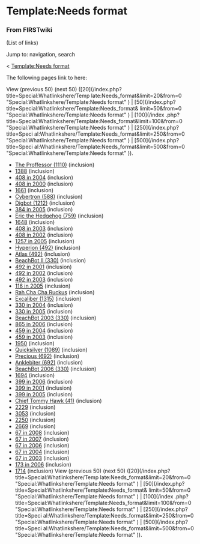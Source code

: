 # Template:Needs format

### From FIRSTwiki

(List of links)

Jump to: navigation, search

&lt; [Template:Needs
format](/index.php?title=Template:Needs_format&redirect=no "Template:Needs
format" )  

The following pages link to here:

View (previous 50) (next 50) ([20](/index.php?title=Special:Whatlinkshere/Temp
late:Needs_format&limit=20&from=0 "Special:Whatlinkshere/Template:Needs
format" ) | [50](/index.php?title=Special:Whatlinkshere/Template:Needs_format&
limit=50&from=0 "Special:Whatlinkshere/Template:Needs format" ) | [100](/index
.php?title=Special:Whatlinkshere/Template:Needs_format&limit=100&from=0
"Special:Whatlinkshere/Template:Needs format" ) | [250](/index.php?title=Speci
al:Whatlinkshere/Template:Needs_format&limit=250&from=0
"Special:Whatlinkshere/Template:Needs format" ) | [500](/index.php?title=Speci
al:Whatlinkshere/Template:Needs_format&limit=500&from=0
"Special:Whatlinkshere/Template:Needs format" )).

  * [The Proffessor (1110)](The_Proffessor_%281110%29 "The Proffessor \(1110\)" ) (inclusion) 
  * [1388](1388 "1388" ) (inclusion) 
  * [408 in 2004](408_in_2004 "408 in 2004" ) (inclusion) 
  * [408 in 2000](408_in_2000 "408 in 2000" ) (inclusion) 
  * [1661](1661 "1661" ) (inclusion) 
  * [Cybertron (588)](Cybertron_%28588%29 "Cybertron \(588\)" ) (inclusion) 
  * [Digbot (1212)](Digbot_%281212%29 "Digbot \(1212\)" ) (inclusion) 
  * [384 in 2005](384_in_2005 "384 in 2005" ) (inclusion) 
  * [Eric the Hedgehog (759)](Eric_the_Hedgehog_%28759%29 "Eric the Hedgehog \(759\)" ) (inclusion) 
  * [1648](1648 "1648" ) (inclusion) 
  * [408 in 2003](408_in_2003 "408 in 2003" ) (inclusion) 
  * [408 in 2002](408_in_2002 "408 in 2002" ) (inclusion) 
  * [1257 in 2005](1257_in_2005 "1257 in 2005" ) (inclusion) 
  * [Hyperion (492)](Hyperion_%28492%29 "Hyperion \(492\)" ) (inclusion) 
  * [Atlas (492)](Atlas_%28492%29 "Atlas \(492\)" ) (inclusion) 
  * [BeachBot II (330)](BeachBot_II_%28330%29 "BeachBot II \(330\)" ) (inclusion) 
  * [492 in 2001](492_in_2001 "492 in 2001" ) (inclusion) 
  * [492 in 2002](492_in_2002 "492 in 2002" ) (inclusion) 
  * [492 in 2003](492_in_2003 "492 in 2003" ) (inclusion) 
  * [116 in 2005](116_in_2005 "116 in 2005" ) (inclusion) 
  * [Rah Cha Cha Ruckus](Rah_Cha_Cha_Ruckus "Rah Cha Cha Ruckus" ) (inclusion) 
  * [Excaliber (1315)](Excaliber_%281315%29 "Excaliber \(1315\)" ) (inclusion) 
  * [330 in 2004](330_in_2004 "330 in 2004" ) (inclusion) 
  * [330 in 2005](330_in_2005 "330 in 2005" ) (inclusion) 
  * [BeachBot 2003 (330)](BeachBot_2003_%28330%29 "BeachBot 2003 \(330\)" ) (inclusion) 
  * [865 in 2006](865_in_2006 "865 in 2006" ) (inclusion) 
  * [459 in 2004](459_in_2004 "459 in 2004" ) (inclusion) 
  * [459 in 2003](459_in_2003 "459 in 2003" ) (inclusion) 
  * [1950](1950 "1950" ) (inclusion) 
  * [Quicksilver (1089)](Quicksilver_%281089%29 "Quicksilver \(1089\)" ) (inclusion) 
  * [Precious (692)](Precious_%28692%29 "Precious \(692\)" ) (inclusion) 
  * [Anklebiter (692)](Anklebiter_%28692%29 "Anklebiter \(692\)" ) (inclusion) 
  * [BeachBot 2006 (330)](BeachBot_2006_%28330%29 "BeachBot 2006 \(330\)" ) (inclusion) 
  * [1694](1694 "1694" ) (inclusion) 
  * [399 in 2006](399_in_2006 "399 in 2006" ) (inclusion) 
  * [399 in 2001](399_in_2001 "399 in 2001" ) (inclusion) 
  * [399 in 2005](399_in_2005 "399 in 2005" ) (inclusion) 
  * [Chief Tommy Hawk (41)](Chief_Tommy_Hawk_%2841%29 "Chief Tommy Hawk \(41\)" ) (inclusion) 
  * [2229](2229 "2229" ) (inclusion) 
  * [3053](3053 "3053" ) (inclusion) 
  * [2250](2250 "2250" ) (inclusion) 
  * [2669](2669 "2669" ) (inclusion) 
  * [67 in 2008](67_in_2008 "67 in 2008" ) (inclusion) 
  * [67 in 2007](67_in_2007 "67 in 2007" ) (inclusion) 
  * [67 in 2006](67_in_2006 "67 in 2006" ) (inclusion) 
  * [67 in 2004](67_in_2004 "67 in 2004" ) (inclusion) 
  * [67 in 2003](67_in_2003 "67 in 2003" ) (inclusion) 
  * [173 in 2006](173_in_2006 "173 in 2006" ) (inclusion) 
  * [1714](1714 "1714" ) (inclusion) 
View (previous 50) (next 50) ([20](/index.php?title=Special:Whatlinkshere/Temp
late:Needs_format&limit=20&from=0 "Special:Whatlinkshere/Template:Needs
format" ) | [50](/index.php?title=Special:Whatlinkshere/Template:Needs_format&
limit=50&from=0 "Special:Whatlinkshere/Template:Needs format" ) | [100](/index
.php?title=Special:Whatlinkshere/Template:Needs_format&limit=100&from=0
"Special:Whatlinkshere/Template:Needs format" ) | [250](/index.php?title=Speci
al:Whatlinkshere/Template:Needs_format&limit=250&from=0
"Special:Whatlinkshere/Template:Needs format" ) | [500](/index.php?title=Speci
al:Whatlinkshere/Template:Needs_format&limit=500&from=0
"Special:Whatlinkshere/Template:Needs format" )).

